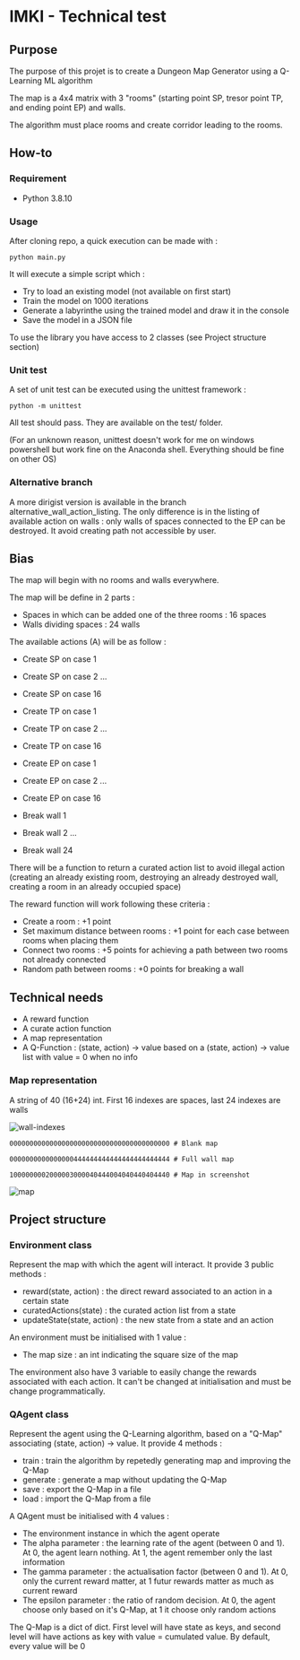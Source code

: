 # IMKI - Technical test

## Purpose

The purpose of this projet is to create a Dungeon Map Generator using a Q-Learning ML algorithm

The map is a 4x4 matrix with 3 "rooms" (starting point SP, tresor point TP, and ending point EP) and walls.

The algorithm must place rooms and create corridor leading to the rooms.

## How-to

### Requirement

- Python 3.8.10

### Usage

After cloning repo, a quick execution can be made with :

```
python main.py
```

It will execute a simple script which :

- Try to load an existing model (not available on first start)
- Train the model on 1000 iterations
- Generate a labyrinthe using the trained model and draw it in the console
- Save the model in a JSON file

To use the library you have access to 2 classes (see Project structure section)

### Unit test

A set of unit test can be executed using the unittest framework :

```
python -m unittest
```

All test should pass. They are available on the test/ folder.

(For an unknown reason, unittest doesn't work for me on windows powershell but work fine on the Anaconda shell. Everything should be fine on other OS)

### Alternative branch

A more dirigist version is available in the branch alternative_wall_action_listing. The only difference is in the listing of available action on walls : only walls of spaces connected to the EP can be destroyed. It avoid creating path not accessible by user.

## Bias

The map will begin with no rooms and walls everywhere.

The map will be define in 2 parts :

- Spaces in which can be added one of the three rooms : 16 spaces
- Walls dividing spaces : 24 walls

The available actions (A) will be as follow :

- Create SP on case 1
- Create SP on case 2
  ...
- Create SP on case 16

- Create TP on case 1
- Create TP on case 2
  ...
- Create TP on case 16

- Create EP on case 1
- Create EP on case 2
  ...
- Create EP on case 16

- Break wall 1
- Break wall 2
  ...
- Break wall 24

There will be a function to return a curated action list to avoid illegal action (creating an already existing room, destroying an already destroyed wall, creating a room in an already occupied space)

The reward function will work following these criteria :

- Create a room : +1 point
- Set maximum distance between rooms : +1 point for each case between rooms when placing them
- Connect two rooms : +5 points for achieving a path between two rooms not already connected
- Random path between rooms : +0 points for breaking a wall

## Technical needs

- A reward function
- A curate action function
- A map representation
- A Q-Function : (state, action) -> value based on a (state, action) -> value list with value = 0 when no info

### Map representation

A string of 40 (16+24) int. First 16 indexes are spaces, last 24 indexes are walls

![wall-indexes](https://user-images.githubusercontent.com/1528493/124257075-4655bc80-db2c-11eb-9774-86340027642b.png)

```
0000000000000000000000000000000000000000 # Blank map

0000000000000000444444444444444444444444 # Full wall map

1000000002000003000040444004040440404440 # Map in screenshot
```

![map](https://user-images.githubusercontent.com/1528493/124257068-45bd2600-db2c-11eb-9223-3cc1bb62ab89.png)

## Project structure

### Environment class

Represent the map with which the agent will interact. It provide 3 public methods :

- reward(state, action) : the direct reward associated to an action in a certain state
- curatedActions(state) : the curated action list from a state
- updateState(state, action) : the new state from a state and an action

An environment must be initialised with 1 value :

- The map size : an int indicating the square size of the map

The environment also have 3 variable to easily change the rewards associated with each action. It can't be changed at initialisation and must be change programmatically.

### QAgent class

Represent the agent using the Q-Learning algorithm, based on a "Q-Map" associating (state, action) -> value. It provide 4 methods :

- train : train the algorithm by repetedly generating map and improving the Q-Map
- generate : generate a map without updating the Q-Map
- save : export the Q-Map in a file
- load : import the Q-Map from a file

A QAgent must be initialised with 4 values :

- The environment instance in which the agent operate
- The alpha parameter : the learning rate of the agent (between 0 and 1). At 0, the agent learn nothing. At 1, the agent remember only the last information
- The gamma parameter : the actualisation factor (between 0 and 1). At 0, only the current reward matter, at 1 futur rewards matter as much as current reward
- The epsilon parameter : the ratio of random decision. At 0, the agent choose only based on it's Q-Map, at 1 it choose only random actions

The Q-Map is a dict of dict. First level will have state as keys, and second level will have actions as key with value = cumulated value. By default, every value will be 0
